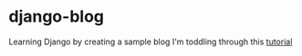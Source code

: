 # django-blog
Learning Django by creating a sample blog
I'm toddling through this  [tutorial](https://www.youtube.com/playlist?list=PL-osiE80TeTtoQCKZ03TU5fNfx2UY6U4p)